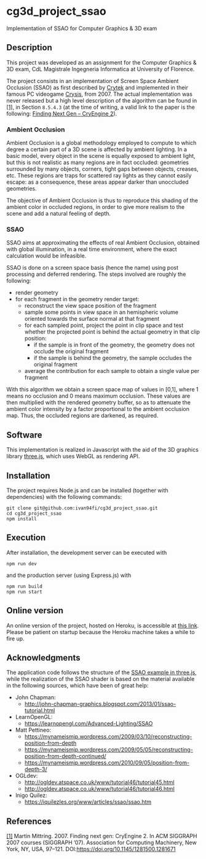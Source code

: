 # cg3d_project_ssao
Implementation of SSAO for Computer Graphics &amp; 3D exam

## Description
This project was developed as an assignment for the Computer Graphics &amp; 3D exam, CdL Magistrale Ingegneria Informatica  at University of Florence.

The project consists in an implementation of Screen Space Ambient Occlusion (SSAO) 
as first described by [Crytek](https://www.crytek.com/) and implemented in their famous PC videogame
[Crysis](https://www.crytek.com/games/crysis), from 2007. The actual implementation
was never released but a high level description of the algorithm can be found in <a href="#reference1" id="ref1">[1]</a>, in Section `8.5.4.3` (at the time of writing, a valid link to the paper is the following: [Finding Next Gen – CryEngine 2](https://artis.inrialpes.fr/Membres/Olivier.Hoel/ssao/p97-mittring.pdf)).

### Ambient Occlusion
Ambient Occlusion is a global methodology employed to compute to which degree a certain part of a 3D scene is affected by ambient lighting. In a basic model, every object in the scene is equally exposed to ambient light, but this is not realistic as many regions are in fact occluded: geometries surrounded by many objects, corners, tight gaps between objects, creases, etc. These regions are traps for scattered ray lights as they cannot easily escape: as a consequence, these areas appear darker than unoccluded geometries.

The objective of Ambient Occlusion is thus to reproduce this shading of the ambient color in occluded regions, in order to give more realism to the scene and add a natural feeling of depth.

### SSAO
SSAO aims at approximating the effects of real Ambient Occlusion, obtained with global illumination, in a real time environment, where the exact calculation would be infeasible. 

SSAO is done on a screen space basis (hence the name) using post processing and deferred rendering.
The steps involved are roughly the following:
* render geometry
* for each fragment in the geometry render target:
  * reconstruct the view space position of the fragment
  * sample some points in view space in an hemispheric volume oriented towards the surface normal at that fragment
  * for each sampled point, project the point in clip space and test whether the projected point is behind the actual geometry in that clip position:
    * if the sample is in front of the geometry, the geometry does not occlude the original fragment
    * if the sample is behind the geometry, the sample occludes the original fragment
  * average the contribution for each sample to obtain a single value per fragment

With this algorithm we obtain a screen space map of values in [0,1], where 1 means no occlusion and 0 means maximum occlusion. These values are then multiplied with the rendered geometry buffer, so as to attenuate the ambient color intensity by a factor proportional to the ambient occlusion map. Thus, the occluded regions are darkened, as required.

## Software
This implementation is realized in Javascript with the aid of the 3D graphics library [three.js](https://threejs.org/), which  uses WebGL as rendering API.

## Installation
The project requires Node.js and can be installed (together with dependencies)
with the following commands:
```shell
git clone git@github.com:ivan94fi/cg3d_project_ssao.git
cd cg3d_project_ssao
npm install
```

## Execution
After installation, the development server can be executed with
```shell
npm run dev
```
and the production server (using Express.js) with
```shell
npm run build
npm run start
```

## Online version
An online version of the project, hosted on Heroku, is accessible at [this link](https://cg3d-project-ssao.herokuapp.com/).
Please be patient on startup because the Heroku machine takes a while to fire up.

## Acknowledgments
The application code follows the structure of the [SSAO example in three.js](https://github.com/mrdoob/three.js/blob/master/examples/webgl_postprocessing_ssao.html),
while the realization of the SSAO shader is based on the material available in the following sources, which have been of great help:
* John Chapman:
  * <http://john-chapman-graphics.blogspot.com/2013/01/ssao-tutorial.html>
* LearnOpenGL:
  * <https://learnopengl.com/Advanced-Lighting/SSAO>
* Matt Pettineo: 
  * <https://mynameismjp.wordpress.com/2009/03/10/reconstructing-position-from-depth>
  * <https://mynameismjp.wordpress.com/2009/05/05/reconstructing-position-from-depth-continued/>
  * <https://mynameismjp.wordpress.com/2010/09/05/position-from-depth-3/>
* OGLdev: 
  * <http://ogldev.atspace.co.uk/www/tutorial46/tutorial45.html>
  * <http://ogldev.atspace.co.uk/www/tutorial46/tutorial46.html>
* Inigo Quilez:
  * <https://iquilezles.org/www/articles/ssao/ssao.htm>

## References
<a id="reference1" href="#ref1">[1]</a> Martin Mittring. 2007. Finding next gen: CryEngine 2. In ACM SIGGRAPH 2007 courses (SIGGRAPH ’07). Association for Computing Machinery, New York, NY, USA, 97–121. DOI:https://doi.org/10.1145/1281500.1281671


